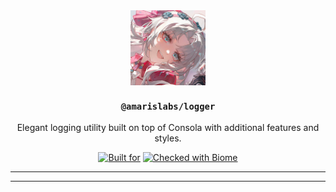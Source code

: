 <div align="center">

<img src=".github/assets/avatar.jpg" align="center" width="120px" height="120px">

<h3><code>@amarislabs/logger</code></h3>
<p>Elegant logging utility built on top of Consola with additional features and styles.<p>

[![Built for](https://img.shields.io/badge/Built_for-Bun-fbf0df?style=flat&logo=bun)](https://bun.sh/)
[![Checked with Biome](https://img.shields.io/badge/Checked_with-Biome-60a5fa?style=flat&logo=biome)](https://biomejs.dev)

</div>

---


---


